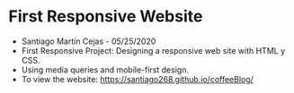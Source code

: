 # First Responsive Website
- Santiago Martín Cejas - 05/25/2020
- First Responsive Project: Designing a responsive web site with HTML y CSS.
- Using media queries and mobile-first design.
- To view the website: https://santiago268.github.io/coffeeBlog/
